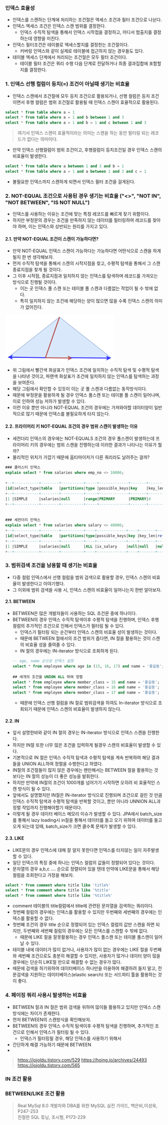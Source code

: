 


### 인덱스 효율성

- 인덱스를 스캔하는 단계에 처리하는 조건절은 엑세스 조건과 필터 조건으로 나뉜다.
- 인덱스 엑세스 조건은 인덱스 스캔 범위를 결정한다.
  - 인덱스 수직적 탐색을 통해서 인덱스 시작접을 결정하고, 어디서 멈출지를 결정하는데 영향을 미친다.
- 인덱스 필터조건은 테이블로 엑세스할지를 결정한는 조건절이다.
  - 커버링 인덱스와 같이 실제로 테이블에 접근하지 않는 경우들도 있다.
- 테이블 엑세스 단계에서 처리되는 조건절은 모두 필터 조건이다.
  - 테이블 필터 조건은 쿼리 수행 다음 단계로 전달하거나 최종 결과집합에 포함할지를 결정한다.

###  1. 인덱스 선행 컬럼이 등치(=) 조건이 아닐때 생기는 비효율
- 인덱스 스캔에서 조건절에 모두 등치 조건으로 활용되거나, 선행 컬럼은 등치 조건이면서 후행 컬럼은 범위 조건절로 활용될 때 인덱스 스캔이 효율적으로 활용된다.
```sql
select * from table where a = 1
select * from table where a = 1 and b between 1 and 3
select * from table where a = 1 and b = 1 and c between 1 and 3
```
> 여기서 인덱스 스캔이 효율적이라는 의미는 스캔을 하는 동안 필터링 되는 레코드가 없다는 의미이다.
- 만약 인덱스 선행컬럼이 범위 조건이고, 후행컬럼이 등치조건일 경우 인덱스 스캔의 비효율이 발생한다.
```sql
select * from table where a between 1 and 3 and b = 1
select * from table where a = 1 and a between 1 and 3 and c = 1
```
- 불필요한 인덱스까지 스캔하게 되면서 인덱스 필터 조건을 걸게된다.

### 2. NOT-EQUAL 조건으로 사용된 경우 생기는 비효율 ("<>", "NOT IN", "NOT BETWEEN", "IS NOT NULL")

- 인덱스를 사용하는 이유는 조건에 맞는 특정 레코드를 빠르게 찾기 위함이다.
- 하지만 부정문의 경우는 조건을 만족하지 않는 데이터를 필터링하여 레코드를 찾아야 하며, 이는 인덱스와 상반되는 원리를 가지고 있다.


#### 2.1. 만약 NOT-EQUAL 조건이 스캔이 가능하다면?
- 만약 NOT-EQUAL 인덱스 스캔이 가능하다는 가능하다면 어떤식으로 스캔을 하게될지 한 번 생각해보자.
- 먼저 수직적 탐색을 통해서 스캔의 시작지점을 찾고, 수평적 탐색을 통해서 그 스캔 종료지점을 찾게 될 것이다.
- 그 이후 시작점, 종료지점과 일치하지 않는 인덱스를 탐색하며 레코드를 가져오는 방식으로 진행될 것이다. 
  - 이는 곳 인덱스 풀 스캔 또는 테이블 풀 스캔과 다름없는 작업이 될 수 밖에 없다.
  - 특히 일치하지 않는 조건에 해당하는 양이 많으면 많을 수록 인덱스 스캔의 의미가 없어진다.

![](./img/not_equal_scan.png)
- 위 그림에서 빨간색 화살표가 인덱스 조건에 일치하는 수직적 탐색 및 수평적 탐색을 나타낸 것이고, 파랜색 화살표가 조건에 일치하지 않는 인덱스를 탐색하는 과정을 보여준다.
- 해당 그림에서 확인할 수 있듯이 이는 곳 풀 스캔과 다름없는 동작방식이다.
- 때문에 부정문을 활용하게 될 경우 인덱스 풀스캔 또는 테이블 풀 스캔이 일어나며, 이로 인하여 성능 저하가 발생할 수 있다.
- 이런 이유 뿐만 아니라 NOT-EQUAL 조건의 경우에는 가져와야할 데이터양이 일반적으로 많기 때문에 인덱스를 불필요하게 타지 않는다. 

####  2.2. 프라이머리 키 NOT-EQUAL 조건의 경우 범위 스캔이 발생하는 이유

- 세컨더리 인덱스의 경우에는 NOT-EQUALS 조건의 경우 풀스캔이 발생하는데 프라이머리 키의 경우에는 범위 스캔을 진행하는데 이러한 결과가 나타나는 이유가 뭘까?
- 물리적인 위치가 가깝기 때문에 옵티마이저가 다른 쿼리라도 날려주는 걸까?
```SQL
### 쿨러스터 인덱스 
explain select * from salaries where emp_no <> 10006;

+--+-----------+--------+----------+-----+-------------+-------+-------+----+-------+--------+-----------+
|id|select_type|table   |partitions|type |possible_keys|key    |key_len|ref |rows   |filtered|Extra      |
+--+-----------+--------+----------+-----+-------------+-------+-------+----+-------+--------+-----------+
|1 |SIMPLE     |salaries|null      |range|PRIMARY      |PRIMARY|4      |null|1289913|100     |Using where|
+--+-----------+--------+----------+-----+-------------+-------+-------+----+-------+--------+-----------+


### 세컨더리 인덱스
explain select * from salaries where salary <> 40006;
+--+-----------+--------+----------+----+-------------+----+-------+----+-------+--------+-----------+
|id|select_type|table   |partitions|type|possible_keys|key |key_len|ref |rows   |filtered|Extra      |
+--+-----------+--------+----------+----+-------------+----+-------+----+-------+--------+-----------+
|1 |SIMPLE     |salaries|null      |ALL |ix_salary    |null|null   |null|2579708|55.3    |Using where|
+--+-----------+--------+----------+----+-------------+----+-------+----+-------+--------+-----------+
```

### 3. 범위검색 조건을 남용할 때 생기는 비효율

- 다중 컬럼 인덱스에서 선행 컬럼을 범위 검색으로 활용할 경우, 인덱스 스캔의 비효율이 발생한다고 이야기했다.
- 그 이외에 범위 검색을 사용 시, 인덱스 스캔의 비효율이 일어나는지 한번 알아보자.

#### 2.1. BETWEEN
- BETWEEN은 많은 개발자들이 사용하는 SQL 조건문 중에 하나이다.
- BETWEEN의 경우 인덱스 수직적 탐색이후 수평적 탐색을 진행하며, 인덱스 후행 컬럼의 추가적인 조건으로 인해서 인덱스가 필터링 될 수 있다.
  - 인덱스가 필터링 되는 순간부터 인덱스 스캔의 비효율 성이 발생하는 것이다.
  - 때문에 BETWEEN 절에서의 조건 범위가 좁다면, IN 절을 활용하는 것이 스캔의 비효율 성을 줄여줄 수 있다.
  - IN 절의 경우에는 IN-iterator 방식으로 조회하게 된다.
  ```SQL
  -- age, name 순으로 인덱스 설정
  select * from employee where age in (15, 16, 17) and name = '홍길동';
  
  ## 세개의 조건을 UNION ALL 하여 정렬
  select * from employee where member_class = 15 and name = '홍길동';
  select * from employee where member_class = 16 and name = '홍길동';
  select * from employee where member_class = 17 and name = '홍길동';
  ```
  - 때문에 인덱스 선행 컬럼을 IN 절로 범위검색을 하여도 In-iterator 방식으로 조회되기 때문에 인덱스 스캔의 비효율이 발생하지 않는다.


#### 2.2. IN
- 앞서 설명한바와 같이 IN 절의 경우는 IN-iterator 방식으로 인덱스 스캔을 진행한다.
- 하지만 IN절 또한 너무 많은 조건을 입력하게 될경우 스캔의 비효율이 발생할 수 있다.
- 기본적으로 IN 절은 인덱스 수직적 탐색과 수평적 탐색을 계속 반복하여 해당 결과들을 UNION ALL하여 정렬을 수행한다고 하였다.
- IN절의 조건절들이 많지 않은 경우에는 왠만해서는 BETWEEN 절을 활용하는 것 보다는 IN 절의 성능이 더 좋은 성능을 발휘한다.
- 하지만 만약에 IN절의 조건이 1000개를 넘어가기 시작하면 오히려 비 효율적인 스캔 방식이 될 수 있다.
- 앞에서도 설명했지만 IN절은 IN-iterator 방식으로 진행되며 조건으로 걸린 것 만큼 인덱스 수직적 탐색과 수평적 탐색을 반복할 것이고, 뿐만 아니라 UNNION ALL과 정렬 작업까지 진행해야할기 때문이다.
- 이렇게 될 경우 데이터 베이스 메모리 이슈가 발생할 수 있다. JPA에서 batch_size를 통해서 lazy loading시 in절을 통해서 데이터를 들고 오기 위하여 데이터를 들고오게 되는데 있때, batch_size가 크면 클수록 문제가 발생할 수 있다.






#### 2.3. LIKE

- LIKE문의 경우 인덱스에 대해 잘 알지 못한다면 인덱스를 타지않는 일이 자주발생할 수 있다.
- 일단 인덱스의 특징 중에 하나는 인덱스 컬럼의 값들이 정렬되어 있다는 것이다.
- 문자열의 경우 a,b,c .... 순으로 정렬되어 있을 텐데 만약에 LIKE문을 통해서 해당 컬럼을 조회한다고 가정을 해보자.
```SQL
select * from comment where title like 'title%'
select * from comment where title like '%title'
select * from comment where title like '%title%'
```
- comment 테이블의 title컬럼에서 title에 관련된 문자열을 검색하는 쿼리이다.
- 첫번째 컬럼의 경우에는 인덱스를 활용할 수 있지만 두번째와 세번째의 경우에는 인덱스를 활용할 수 없다.
- 첫번째 조건의 경우 title 순으로 정렬되어 있는 인덱스 컬럼의 값만 스캔을 하면 되지만, 두번째와 세번째 컬럼의 경우에는 모든 인덱스를 스캔할 수 밖에 없다.
  - 때문에 LIKE 절을 잘못활용하는 경우 인덱스 풀스캔 또는 테이블 풀스캔이 일어날 수 있다.
- 테이블 내에 데이터가 많이 없거나, 사용자가 많이 없는 경우에는 LIKE 절을 두번째와 세번째 조건으로도 충분히 해결할 수 있지만, 사용자가 많거나 데이터 양이 많을 경우에는 단순히 LIKE절 만으로 해결할 수 없는 경우가 많다.
- 때문에 검색을 하기위하여 데이터베이스 하나만을 이용하여 해결하려 들지 말고, 전문검색을 지원하는 데이터베이스(elastic search) 또는 서드파티 툴을 활용하는 것이 좋다.

 

### 4. 페이징 쿼리 사용시 발생하는 비효율


- BETWEEN 절과 IN 절은 범위 검색을 위하여 많이들 활용하고 있지만 인덱스 스캔방식에는 차이가 존재한다.
- 먼저 BETWEEN의 스캔방식을 확인해보자.
- BETWEEN의 경우 인덱스 수직적 탐색이후 수평적 탐색을 진행하며, 추가적인 조건으로 인해서 인덱스가 필터링 될 수 있다.
  - 인덱스가 필터링될 경우, 해당 인덱스를 사용하기 위해서
- 간단하게 해결 가능하기 때문에 BETWEEN
- 

> https://jojoldu.tistory.com/529
> https://hoing.io/archives/24493
> https://jojoldu.tistory.com/565


### IN 조건 활용

### BETWEEN/LIKE 조건 활용



> Real MySql 8.0 개발자와 DBA를 위한 MySQL 실전 가이드, 백은비,이성욱, P247-253 <br/> 
> 친절한 SQL 튜닝, 조시형, P173-229